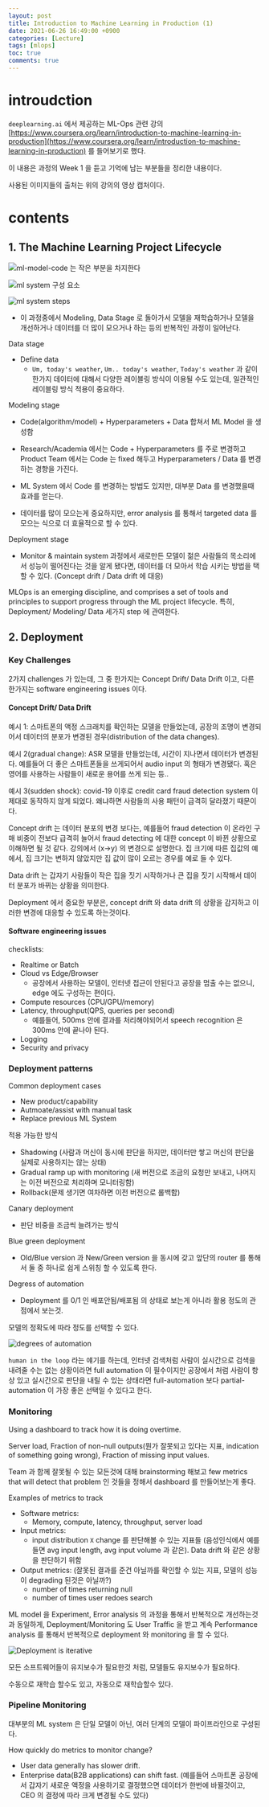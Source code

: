```yaml
---
layout: post
title: Introduction to Machine Learning in Production (1)
date: 2021-06-26 16:49:00 +0900
categories: [Lecture]
tags: [mlops]
toc: true
comments: true
---
```


# introudction

`deeplearning.ai` 에서 제공하는 ML-Ops 관련 강의 [https://www.coursera.org/learn/introduction-to-machine-learning-in-production](https://www.coursera.org/learn/introduction-to-machine-learning-in-production) 를 들어보기로 했다.

이 내용은 과정의 Week 1 을 듣고 기억에 남는 부분들을 정리한 내용이다. 

사용된 이미지들의 출처는 위의 강의의 영상 캡처이다.

# contents

## 1. The Machine Learning Project Lifecycle
![ml-model-code 는 작은 부분을 차지한다](/assets/img/posts/2021-06-26-mlops/img1.png)

![ml system 구성 요소](/assets/img/posts/2021-06-26-mlops/img2.png)

![ml system steps](/assets/img/posts/2021-06-26-mlops/img3.png)

- 이 과정중에서 Modeling, Data Stage 로 돌아가서 모델을 재학습하거나 모델을 개선하거나 데이터를 더 많이 모으거나 하는 등의 반복적인 과정이 일어난다.

Data stage
- Define data
    - `Um, today's weather`, `Um.. today's weather`, `Today's weather` 과 같이 한가지 데이터에 대해서 다양한 레이블링 방식이 이용될 수도 있는데, 일관적인 레이블링 방식 적용이 중요하다.

Modeling stage
- Code(algorithm/model) + Hyperparameters + Data 합쳐서 ML Model 을 생성함

- Research/Academia 에서는 Code + Hyperparameters 를 주로 변경하고 Product Team 에서는 Code 는 fixed 해두고 Hyperparameters / Data 를 변경하는 경향을 가진다.

- ML System 에서 Code 를 변경하는 방법도 있지만, 대부분 Data 를 변경했을때 효과를 얻는다.

- 데이터를 많이 모으는게 중요하지만, error analysis 를 통해서 targeted data 를 모으는 식으로 더 효율적으로 할 수 있다.

Deployment stage

- Monitor & maintain system 과정에서 새로만든 모델이 젊은 사람들의 목소리에서 성능이 떨어진다는 것을 알게 됐다면, 데이터를 더 모아서 학습 시키는 방법을 택할 수 있다. (Concept drift / Data drift 에 대응)

MLOps is an emerging discipline, and comprises a set of tools and principles to support progress through the ML project lifecycle. 특히, Deployment/ Modeling/ Data 세가지 step 에 관여한다.

## 2. Deployment

### Key Challenges

2가지 challenges 가 있는데, 그 중 한가지는 Concept Drift/ Data Drift 이고, 다른 한가지는 software engineering issues 이다.

#### Concept Drift/ Data Drift

예시 1: 스마트폰의 액정 스크래치를 확인하는 모델을 만들었는데, 공장의 조명이 변경되어서 데이터의 분포가 변경된 경우(distribution of the data changes).

예시 2(gradual change): ASR 모델을 만들었는데, 시간이 지나면서 데이터가 변경된다. 예를들어 더 좋은 스마트폰들을 쓰게되어서 audio input 의 형태가 변경됐다. 혹은 영어를 사용하는 사람들이 새로운 용어를 쓰게 되는 등..

예시 3(sudden shock): covid-19 이후로 credit card fraud detection system 이 제대로 동작하지 않게 되었다. 왜냐하면 사람들의 사용 패턴이 급격히 달라졌기 때문이다.

Concept drift 는 데이터 분포의 변경 보다는, 예를들어 fraud detection 이 온라인 구매 비중이 전보다 급격히 늘어서 fraud detecting 에 대한 concept 이 바뀐 상황으로 이해하면 될 것 같다.
강의에서 (x->y) 의 변경으로 설명한다. 집 크기에 따른 집값의 예에서, 집 크기는 변하지 않았지만 집 값이 많이 오르는 경우를 예로 들 수 있다.

Data drift 는 갑자기 사람들이 작은 집을 짓기 시작하거나 큰 집을 짓기 시작해서 데이터 분포가 바뀌는 상황을 의미한다.

Deployment 에서 중요한 부분은, concept drift 와 data drift 의 상황을 감지하고 이러한 변경에 대응할 수 있도록 하는것이다.

#### Software engineering issues

checklists:
- Realtime or Batch
- Cloud vs Edge/Browser
    - 공장에서 사용하는 모델이, 인터넷 접근이 안된다고 공장을 멈출 수는 없으니, edge 에도 구성하는 편이다.
- Compute resources (CPU/GPU/memory)
- Latency, throughput(QPS, queries per second)
    - 예를들어, 500ms 안에 결과를 처리해야되어서 speech recognition 은 300ms 안에 끝나야 된다.
- Logging
- Security and privacy

### Deployment patterns

Common deployment cases

- New product/capability
- Autmoate/assist with manual task
- Replace previous ML System

적용 가능한 방식
- Shadowing (사람과 머신이 동시에 판단을 하지만, 데이터만 쌓고 머신의 판단을 실제로 사용하지는 않는 상태)
- Gradual ramp up with monitoring (새 버전으로 조금의 요청만 보내고, 나머지는 이전 버전으로 처리하며 모니터링함)
- Rollback(문제 생기면 여차하면 이전 버전으로 롤백함)

Canary deployment
- 판단 비중을 조금씩 늘려가는 방식

Blue green deployment
- Old/Blue version 과 New/Green version 을 동시에 갖고 앞단의 router 를 통해서 둘 중 하나로 쉽게 스위칭 할 수 있도록 한다.

Degress of automation
- Deployment 를 0/1 인 배포안됨/배포됨 의 상태로 보는게 아니라 활용 정도의 관점에서 보는것.

모델의 정확도에 따라 정도를 선택할 수 있다.

![degrees of automation](/assets/img/posts/2021-06-26-mlops/img4.png)

`human in the loop` 라는 얘기를 하는데, 인터넷 검색처럼 사람이 실시간으로 검색을 내려줄 수는 없는 상황이라면 full automation 이 필수이지만 공장에서 처럼 사람이 항상 있고 실시간으로 판단을 내릴 수 있는 상태라면 full-automation 보다 partial-automation 이 가장 좋은 선택일 수 있다고 한다.

### Monitoring

Using a dashboard to track how it is doing overtime.

Server load, Fraction of non-null outputs(뭔가 잘못되고 있다는 지표, indication of something going wrong), Fraction of missing input values. 

Team 과 함께 잘못될 수 있는 모든것에 대해 brainstorming 해보고 few metrics that will detect that problem 인 것들을 정해서 dashboard 를 만들어보는게 좋다.

Examples of metrics to track
- Software metrics: 
    - Memory, compute, latency, throughput, server load
- Input metrics:
    - input distribution `X` change 를 판단해볼 수 있는 지표들 (음성인식에서 예를들면 avg input length, avg input volume 과 같은). Data drift 와 같은 상황을 판단하기 위함
- Output metrics: (잘못된 결과를 준건 아닐까를 확인할 수 있는 지표, 모델의 성능이 degrading 된것은 아닐까?)
    - number of times returning null
    - number of times user redoes search

ML model 을 Experiment, Error analysis 의 과정을 통해서 반복적으로 개선하는것과 동일하게, Deployment/Monitoring 도 User Traffic 을 받고 계속 Performance analysis 를 통해서 반복적으로 deployment 와 monitoring 을 할 수 있다.

![Deployment is iterative](/assets/img/posts/2021-06-26-mlops/img5.png)

모든 소프트웨어들이 유지보수가 필요한것 처럼, 모델들도 유지보수가 필요하다.

수동으로 재학습 할수도 있고, 자동으로 재학습할수 있다.

### Pipeline Monitoring

대부분의 ML system 은 단일 모델이 아닌, 여러 단계의 모델이 파이프라인으로 구성된다.

How quickly do metrics to monitor change?
- User data generally has slower drift.
- Enterprise data(B2B applications) can shift fast. (예를들어 스마트폰 공장에서 갑자기 새로운 액정을 사용하기로 결정했으면 데이터가 한번에 바뀔것이고, CEO 의 결정에 따라 크게 변경될 수도 있다)